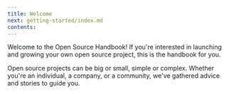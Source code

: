 ```yaml
---
title: Welcome
next: getting-started/index.md
contents:
---
```


Welcome to the Open Source Handbook! If you're interested in launching and growing your own open source project, this is the handbook for you.

Open source projects can be big or small, simple or complex. Whether you're an individual, a company, or a community, we've gathered advice and stories to guide you.
